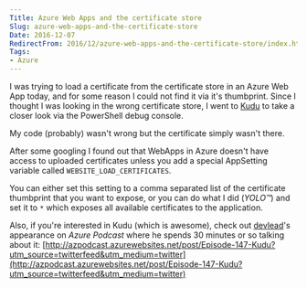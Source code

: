 ```yaml
---
Title: Azure Web Apps and the certificate store
Slug: azure-web-apps-and-the-certificate-store
Date: 2016-12-07
RedirectFrom: 2016/12/azure-web-apps-and-the-certificate-store/index.html
Tags:
- Azure
---
```


I was trying to load a certificate from the certificate store in an Azure Web App today,
and for some reason I could not find it via it's thumbprint. Since I thought I was 
looking in the wrong certificate store, I went to [Kudu](https://github.com/projectkudu/kudu) 
to take a closer look via the PowerShell debug console.

My code (probably) wasn't wrong but the certificate simply wasn't there.

After some googling I found out that WebApps in Azure doesn't have access to uploaded
certificates unless you add a special AppSetting variable called `WEBSITE_LOAD_CERTIFICATES`.

You can either set this setting to a comma separated list of the certificate thumbprint that you want to expose,
or you can do what I did (*YOLO&#8482;*) and set it to `*` which exposes all available certificates
to the application.

Also, if you're interested in Kudu (which is awesome), check out [devlead](https://twitter.com/devlead)'s
appearance on *Azure Podcast* where he spends 30 minutes or so talking about it: 
[http://azpodcast.azurewebsites.net/post/Episode-147-Kudu?utm_source=twitterfeed&utm_medium=twitter](http://azpodcast.azurewebsites.net/post/Episode-147-Kudu?utm_source=twitterfeed&utm_medium=twitter)  